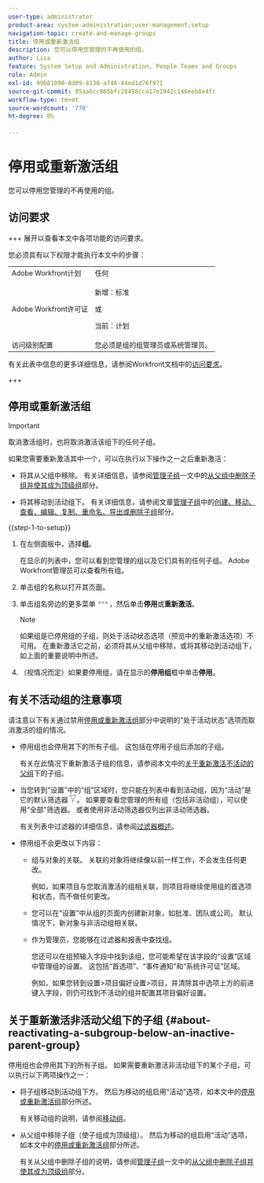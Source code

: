 ```yaml
---
user-type: administrator
product-area: system-administration;user-management;setup
navigation-topic: create-and-manage-groups
title: 停用或重新激活组
description: 您可以停用您管理的不再使用的组。
author: Lisa
feature: System Setup and Administration, People Teams and Groups
role: Admin
exl-id: 99b81090-8d09-4130-a746-44ed1d76f971
source-git-commit: 85aa6cc865bfc28498cca17e1942c146eeb8e4fc
workflow-type: tm+mt
source-wordcount: '770'
ht-degree: 0%

---
```


# 停用或重新激活组

<!--
If Callisto adds the <b>Is active</b> checkbox to the Details page for groups you view, add that info to Manage groups/Create and manage groups/manage-a-group and to Manage groups/Create and manage groups/view-and-manage-a-groups-details
-->

您可以停用您管理的不再使用的组。

## 访问要求

+++ 展开以查看本文中各项功能的访问要求。

您必须具有以下权限才能执行本文中的步骤：

<table style="table-layout:auto"> 
 <col> 
 <col> 
 <tbody> 
  <tr> 
   <td role="rowheader">Adobe Workfront计划</td> 
   <td>任何</td> 
  </tr> 
  <tr> 
  <tr> 
   <td role="rowheader">Adobe Workfront许可证</td> 
   <td><p>新增：标准</p>
       <p>或</p>
       <p>当前：计划</p></td>
  </tr> 
  </tr> 
  <tr> 
   <td role="rowheader">访问级别配置</td> 
   <td>您必须是组的组管理员或系统管理员。</td>
  </tr> 
 </tbody> 
</table>

有关此表中信息的更多详细信息，请参阅Workfront文档中的[访问要求](/help/quicksilver/administration-and-setup/add-users/access-levels-and-object-permissions/access-level-requirements-in-documentation.md)。

+++

## 停用或重新激活组

>[!IMPORTANT]
>
>取消激活组时，也将取消激活该组下的任何子组。
>
>如果您需要重新激活其中一个，可以在执行以下操作之一之后重新激活：
>
>* 将其从父组中移除。 有关详细信息，请参阅[管理子组](../../../administration-and-setup/manage-groups/create-and-manage-subgroups/manage-subgroups.md)一文中的[从父组中删除子组并使其成为顶级组](../../../administration-and-setup/manage-groups/create-and-manage-subgroups/manage-subgroups.md#make)部分。
>
>* 将其移动到活动组下。 有关详细信息，请参阅文章[管理子组](../../../administration-and-setup/manage-groups/create-and-manage-subgroups/manage-subgroups.md)中的[创建、移动、查看、编辑、复制、重命名、导出或删除子组](../../../administration-and-setup/manage-groups/create-and-manage-subgroups/manage-subgroups.md#create)部分。

{{step-1-to-setup}}

1. 在左侧面板中，选择&#x200B;**组**。

   在显示的列表中，您可以看到您管理的组以及它们具有的任何子组。 Adobe Workfront管理员可以查看所有组。

1. 单击组的名称以打开其页面。

1. 单击组名旁边的更多菜单![更多图标](assets/more-icon.png)，然后单击&#x200B;**停用**&#x200B;或&#x200B;**重新激活**。

   >[!NOTE]
   >
   >如果组是已停用组的子组，则处于活动状态选项（预览中的重新激活选项）不可用。 在重新激活它之前，必须将其从父组中移除，或将其移动到活动组下，如上面的重要说明中所述。

1. （视情况而定）如果要停用组，请在显示的&#x200B;**停用组**&#x200B;框中单击&#x200B;**停用**。

## 有关不活动组的注意事项

请注意以下有关通过禁用[停用或重新激活组](#View)部分中说明的“处于活动状态”选项而取消激活的组的情况。

* 停用组也会停用其下的所有子组。 这包括在停用子组后添加的子组。

  有关在此情况下重新激活子组的信息，请参阅本文中的[关于重新激活不活动的父组](#about-reactivating-a-subgroup-below-an-inactive-parent-group)下的子组。

* 当您转到“设置”中的“组”区域时，您只能在列表中看到活动组，因为“活动”是它的默认筛选器![筛选器图标](assets/filter-nwepng.png)。 如果要查看您管理的所有组（包括非活动组），可以使用“全部”筛选器。 或者使用非活动筛选器仅列出非活动筛选器。

  有关列表中过滤器的详细信息，请参阅[过滤器概述](../../../reports-and-dashboards/reports/reporting-elements/filters-overview.md)。

* 停用组不会更改以下内容：

   * 组与对象的关联。 关联的对象将继续像以前一样工作，不会发生任何更改。

     例如，如果项目与您取消激活的组相关联，则项目将继续使用组的首选项和状态，而不做任何更改。

   * 您可以在“设置”中从组的页面内创建新对象，如批准、团队或公司。 默认情况下，新对象与非活动组相关联。
   * 作为管理员，您能够在过滤器和报表中查找组。

     您还可以在组预输入字段中找到该组，您可能希望在该字段的“设置”区域中管理组的设置。 这包括“首选项”、“事件通知”和“系统许可证”区域。

     例如，如果您转到设置>项目偏好设置>项目，并清除其中选项上方的前进键入字段，则仍可找到不活动的组并配置其项目偏好设置。

## 关于重新激活非活动父组下的子组 {#about-reactivating-a-subgroup-below-an-inactive-parent-group}

停用组也会停用其下的所有子组。 如果需要重新激活非活动组下的某个子组，可以执行以下两项操作之一：

* 将子组移动到活动组下方。 然后为移动的组启用“活动”选项，如本文中的[停用或重新激活组](#View)部分所述。

  有关移动组的说明，请参阅[移动组](../../../administration-and-setup/manage-groups/create-and-manage-groups/move-a-group.md)。

* 从父组中移除子组（使子组成为顶级组）。 然后为移动的组启用“活动”选项，如本文中的[停用或重新激活组](#View)部分所述。

  有关从父组中删除子组的说明，请参阅[管理子组](../../../administration-and-setup/manage-groups/create-and-manage-subgroups/manage-subgroups.md)一文中的[从父组中删除子组并使其成为顶级组](../../../administration-and-setup/manage-groups/create-and-manage-subgroups/manage-subgroups.md#make)部分。
